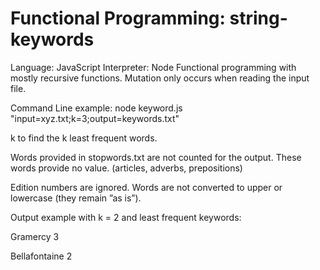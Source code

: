 # Functional Programming: string-keywords

Language: JavaScript
Interpreter: Node
Functional programming with mostly recursive functions. Mutation only occurs when reading the input file.

Command Line example: node keyword.js "input=xyz.txt;k=3;output=keywords.txt"

k to find the k least frequent words.

Words provided in stopwords.txt are not counted for the output. These words provide no value. (articles, adverbs, prepositions)

Edition numbers are ignored. Words are not converted to upper or lowercase (they remain ”as is”).

Output example with k = 2 and least frequent keywords:

Gramercy 3

Bellafontaine 2

